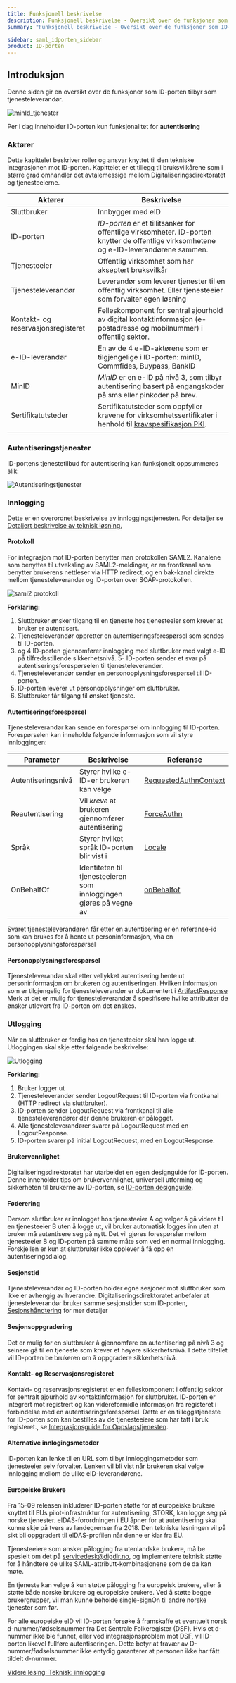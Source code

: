 ```yaml
---
title: Funksjonell beskrivelse
description: Funksjonell beskrivelse - Oversikt over de funksjoner som ID-porten tilbyr som tjenesteleverandør
summary: "Funksjonell beskrivelse - Oversikt over de funksjoner som ID-porten tilbyr som tjenesteleverandør"

sidebar: saml_idporten_sidebar
product: ID-porten
---
```


## Introduksjon

Denne siden gir en oversikt over de funksjoner som ID-porten tilbyr som tjenesteleverandør. 

![](/idporten-integrasjonsguide/assets/images/funksjonelt_gammal.bmp "minId_tjenester")

Per i dag inneholder ID-porten kun funksjonalitet for **autentisering**

### Aktører

Dette kapittelet beskriver roller og ansvar knyttet til den tekniske integrasjonen mot ID-porten. Kapittelet er et tillegg til bruksvilkårene som i større grad omhandler det avtalemessige mellom Digitaliseringsdirektoratet og tjenesteeierne.

| Aktører | Beskrivelse | 
| --- | --- |
| Sluttbruker | Innbygger med eID | 
| ID-porten | *ID-porten* er et tillitsanker for offentlige virksomheter. ID-porten knytter de offentlige virksomhetene og e-ID-leverandørene sammen. | 
| Tjenesteeier | Offentlig virksomhet som har akseptert bruksvilkår | 
| Tjenesteleverandør | Leverandør som leverer tjenester til en offentlig virksomhet. Eller tjenesteeier som forvalter egen løsning | 
| Kontakt- og reservasjonsregisteret | Felleskomponent for sentral ajourhold av digital kontaktinformasjon (e-postadresse og mobilnummer) i offentlig sektor.  | 
| e-ID-leverandør | En av de 4 e-ID-aktørene som er tilgjengelige i ID-porten: minID, Commfides, Buypass, BankID | 
| MinID | *MinID* er en e-ID på nivå 3, som tilbyr autentisering basert på engangskoder på sms eller pinkoder på brev. |
| Sertifikatutsteder | Sertifikatutsteder som oppfyller kravene for virksomhetssertifikater i henhold til [kravspesifikasjon PKI](https://www.difi.no/fagomrader-og-tjenester/digitalisering-og-samordning/standarder/referansekatalogen/bruk-av-pki-med-og-i-offentlig-sektor). | 
| | | 

### Autentiseringstjenester 

ID-portens tjenestetilbud for autentisering kan funksjonelt oppsummeres slik:

![](/idporten-integrasjonsguide/assets/images/autentiseringstjenester.bmp "Autentiseringstjenester")

### Innlogging

Dette er en overordnet beskrivelse av innloggingstjenesten. For detaljer se [Detaljert beskrivelse av teknisk løsning.](https://difi.github.io/idporten-integrasjonsguide//4_detaljert_beskrivelse.html)

#### **Protokoll**

For integrasjon mot ID-porten benytter man protokollen SAML2. 
Kanalene som benyttes til utveksling av SAML2-meldinger, er en frontkanal som benytter brukerens nettleser via HTTP redirect, og en bak-kanal direkte mellom tjenesteleverandør og ID-porten over SOAP-protokollen. 

![](/idporten-integrasjonsguide/assets/images/saml2_protokoll.bmp "saml2 protokoll")

**Forklaring:**

1. Sluttbruker ønsker tilgang til en tjeneste hos tjenesteeier som krever at bruker er autentisert.
2. Tjenesteleverandør oppretter en autentiseringsforespørsel som sendes til ID-porten.
3. og 4 ID-porten gjennomfører innlogging med sluttbruker med valgt e-ID på tilfredsstillende sikkerhetsnivå.
5- ID-porten sender et svar på autentiseringsforespørselen til tjenesteleverandør.
6. Tjenesteleverandør sender en personopplysningsforespørsel til ID-porten.
7. ID-porten leverer ut personopplysninger om sluttbruker.
8. Sluttbruker får tilgang til ønsket tjeneste.

#### **Autentiseringsforespørsel**

Tjenesteleverandør kan sende en forespørsel om innlogging til ID-porten. Forespørselen kan inneholde følgende informasjon som vil styre innloggingen:

| Parameter | Beskrivelse | Referanse | 
| --- | --- |--- |
| Autentiseringsnivå | Styrer hvilke e-ID-er brukeren kan velge | [RequestedAuthnContext](https://difi.github.io/idporten-integrasjonsguide//3_teknisk_innlogging.html#requestedauthncontext) | 
| Reautentisering | Vil _kreve_ at brukeren gjennomfører autentisering | [ForceAuthn](https://difi.github.io/idporten-integrasjonsguide//3_teknisk_innlogging.html#forceauthn) | 
| Språk | Styrer hvilket språk ID-porten blir vist i | [Locale](https://difi.github.io/idporten-integrasjonsguide//3_teknisk_innlogging.html#locale) | 
| OnBehalfOf | Identiteten til tjenesteeieren som innloggingen gjøres på vegne av | [onBehalfof](https://difi.github.io/idporten-integrasjonsguide//3_teknisk_innlogging.html#overføring-av-informasjon-om-tjenesteeier-for-leverandører) | 

Svaret tjenesteleverandøren får etter en autentisering er en referanse-id som kan brukes for å hente ut personinformasjon, vha en personopplysningsforespørsel

#### **Personopplysningsforespørsel**

Tjenesteleverandør skal etter vellykket autentisering hente ut personinformasjon om brukeren og autentiseringen. Hvilken informasjon som er tilgjengelig for tjenesteleverandør er dokumentert i 
[ArtifactResponse](https://difi.github.io/idporten-integrasjonsguide//3_teknisk_innlogging.html#artifactresponse)
Merk at det er mulig for tjenesteleverandør å spesifisere hvilke attributter de ønsker utlevert fra ID-porten om det ønskes.

### Utlogging

Når en sluttbruker er ferdig hos en tjenesteeier skal han logge ut. Utloggingen skal skje etter følgende beskrivelse:

![](/idporten-integrasjonsguide/assets/images/utlogging.bmp "Utlogging")

**Forklaring:**
1. Bruker logger ut
2. Tjenesteleverandør sender LogoutRequest til ID-porten via frontkanal (HTTP redirect via sluttbruker).
3. ID-porten sender LogoutRequest via frontkanal til alle tjenesteleverandører der denne brukeren er pålogget. 
4. Alle tjenesteleverandører svarer på LogoutRequest med en LogoutResponse.
5. ID-porten svarer på initial LogoutRequest, med en LogoutResponse.

#### **Brukervennlighet**

 Digitaliseringsdirektoratet har utarbeidet en egen designguide for ID-porten. Denne inneholder tips om brukervennlighet, universell utforming og sikkerheten til brukerne av ID-porten, se [ID-porten designguide](https://samarbeid.difi.no/sites/samarbeid/files/designguide_id-porten_v2.0_0.pdf). 

#### **Føderering** 

Dersom sluttbruker er innlogget hos tjenesteeier A og velger å gå videre til en tjenesteeier B uten å logge ut, vil bruker automatisk logges inn uten at bruker må autentisere seg på nytt. Det vil gjøres forespørsler mellom tjenesteeier B og ID-porten på samme måte som ved en normal innlogging. Forskjellen er kun at sluttbruker ikke opplever å få opp en autentiseringsdialog.

#### **Sesjonstid**

Tjenesteleverandør og ID-porten holder egne sesjoner mot sluttbruker som ikke er avhengig av hverandre. Digitaliseringsdirektoratet anbefaler at tjenesteleverandør bruker samme sesjonstider som ID-porten, [Sesjonshåndtering](https://difi.github.io/idporten-integrasjonsguide//4_detaljert_beskrivelse.html#sesjonshåndtering) for mer detaljer

#### **Sesjonsoppgradering**

Det er mulig for en sluttbruker å gjennomføre en autentisering på nivå 3 og seinere gå til en tjeneste som krever et høyere sikkerhetsnivå. I dette tilfellet vil ID-porten be brukeren om å oppgradere sikkerhetsnivå. 

#### **Kontakt- og Reservasjonsregisteret**

Kontakt- og reservasjonsregisteret er en felleskomponent i offentlig sektor for sentralt ajourhold av kontaktinformasjon for sluttbruker. ID-porten er integrert mot registrert og kan videreformidle informasjon fra registeret i forbindelse med en autentiseringsforespørsel. Dette er en tilleggstjeneste for ID-porten som kan bestilles av de tjenesteeiere som har tatt i bruk registeret., se [Integrasjonsguide for Oppslagstjenesten](https://difi.github.io/oppslagstjenesten-integrasjonsguide/1_hva_er_oppslagstjenesten).

#### **Alternative innlogingsmetoder**

ID-porten kan lenke til en URL som tilbyr innloggingsmetoder som tjenesteeier selv forvalter. Lenken vil bli vist når brukeren skal velge innlogging mellom de ulike eID-leverandørene. 

#### **Europeiske Brukere**

Fra 15-09 releasen inkluderer ID-porten støtte for at europeiske brukere knyttet til EUs pilot-infrastruktur for autentisering, STORK, kan logge seg på norske tjenester.  eIDAS-forordningen i EU åpner for at autentisering skal kunne skje på tvers av landegrenser fra 2018. Den tekniske løsningen vil på sikt bli oppgradert til eIDAS-profilen når denne er klar fra EU.

Tjenesteeiere som ønsker pålogging fra utenlandske brukere, må be spesielt om det på <a href="mailto:servicedesk@digdir.no">servicedesk@digdir.no</a>, og implementere teknisk støtte for å håndtere de ulike SAML-attributt-kombinasjonene som de da kan møte.

En tjeneste kan velge å kun støtte pålogging fra europeisk brukere, eller å støtte både norske brukere og europeiske brukere. Ved å støtte begge brukergrupper, vil man kunne beholde single-signOn til andre norske tjenester som før. 

For alle europeiske eID vil ID-porten forsøke å framskaffe et eventuelt norsk d-nummer/fødselsnummer fra Det Sentrale Folkeregister (DSF). Hvis et d-nummer ikke ble funnet, eller ved integrasjonsproblem mot DSF, vil ID-porten likevel fullføre autentiseringen. Dette betyr at fravær av D-nummer/fødselsnummer ikke entydig garanterer at personen ikke har fått tildelt d-nummer.

[Videre lesing: Teknisk: innlogging](https://difi.github.io/idporten-integrasjonsguide//3_teknisk_innlogging.html)
